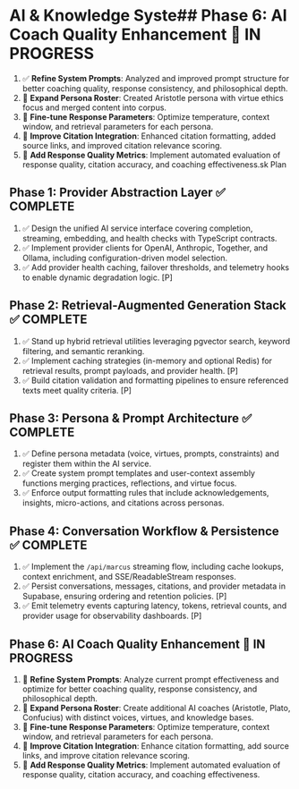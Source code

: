 # AI & Knowledge Syste## Phase 6: AI Coach Quality Enhancement 🚀 IN PROGRESS
1. ✅ **Refine System Prompts**: Analyzed and improved prompt structure for better coaching quality, response consistency, and philosophical depth.
2. 🔄 **Expand Persona Roster**: Created Aristotle persona with virtue ethics focus and merged content into corpus.
3. 🔄 **Fine-tune Response Parameters**: Optimize temperature, context window, and retrieval parameters for each persona.
4. 🔄 **Improve Citation Integration**: Enhanced citation formatting, added source links, and improved citation relevance scoring.
5. 🔄 **Add Response Quality Metrics**: Implement automated evaluation of response quality, citation accuracy, and coaching effectiveness.sk Plan

## Phase 1: Provider Abstraction Layer ✅ COMPLETE
1. ✅ Design the unified AI service interface covering completion, streaming, embedding, and health checks with TypeScript contracts.
2. ✅ Implement provider clients for OpenAI, Anthropic, Together, and Ollama, including configuration-driven model selection.
3. ✅ Add provider health caching, failover thresholds, and telemetry hooks to enable dynamic degradation logic. [P]

## Phase 2: Retrieval-Augmented Generation Stack ✅ COMPLETE
1. ✅ Stand up hybrid retrieval utilities leveraging pgvector search, keyword filtering, and semantic reranking.
2. ✅ Implement caching strategies (in-memory and optional Redis) for retrieval results, prompt payloads, and provider health. [P]
3. ✅ Build citation validation and formatting pipelines to ensure referenced texts meet quality criteria. [P]

## Phase 3: Persona & Prompt Architecture ✅ COMPLETE
1. ✅ Define persona metadata (voice, virtues, prompts, constraints) and register them within the AI service.
2. ✅ Create system prompt templates and user-context assembly functions merging practices, reflections, and virtue focus.
3. ✅ Enforce output formatting rules that include acknowledgements, insights, micro-actions, and citations across personas.

## Phase 4: Conversation Workflow & Persistence ✅ COMPLETE
1. ✅ Implement the `/api/marcus` streaming flow, including cache lookups, context enrichment, and SSE/ReadableStream responses.
2. ✅ Persist conversations, messages, citations, and provider metadata in Supabase, ensuring ordering and retention policies. [P]
3. ✅ Emit telemetry events capturing latency, tokens, retrieval counts, and provider usage for observability dashboards. [P]

## Phase 6: AI Coach Quality Enhancement 🚀 IN PROGRESS
1. 🔄 **Refine System Prompts**: Analyze current prompt effectiveness and optimize for better coaching quality, response consistency, and philosophical depth.
2. 🔄 **Expand Persona Roster**: Create additional AI coaches (Aristotle, Plato, Confucius) with distinct voices, virtues, and knowledge bases.
3. 🔄 **Fine-tune Response Parameters**: Optimize temperature, context window, and retrieval parameters for each persona.
4. 🔄 **Improve Citation Integration**: Enhance citation formatting, add source links, and improve citation relevance scoring.
5. 🔄 **Add Response Quality Metrics**: Implement automated evaluation of response quality, citation accuracy, and coaching effectiveness.

